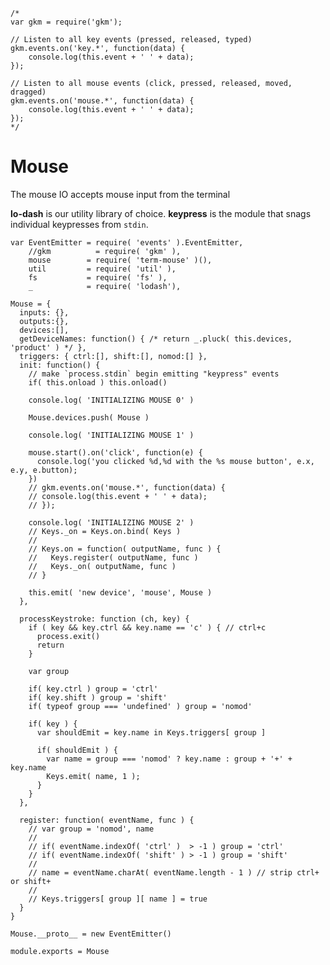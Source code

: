     /*
    var gkm = require('gkm');

    // Listen to all key events (pressed, released, typed)
    gkm.events.on('key.*', function(data) {
        console.log(this.event + ' ' + data);
    });

    // Listen to all mouse events (click, pressed, released, moved, dragged)
    gkm.events.on('mouse.*', function(data) {
        console.log(this.event + ' ' + data);
    });
    */

Mouse
=========
The mouse IO accepts mouse input from the terminal

**lo-dash** is our utility library of choice. **keypress** is the module that snags individual keypresses from `stdin`.

    var EventEmitter = require( 'events' ).EventEmitter,
        //gkm          = require( 'gkm' ),
        mouse        = require( 'term-mouse' )(),
        util         = require( 'util' ),
        fs           = require( 'fs' ),
        _            = require( 'lodash'),

    Mouse = {
      inputs: {},
      outputs:{},
      devices:[],
      getDeviceNames: function() { /* return _.pluck( this.devices, 'product' ) */ },
      triggers: { ctrl:[], shift:[], nomod:[] },
      init: function() {
        // make `process.stdin` begin emitting "keypress" events
        if( this.onload ) this.onload()
        
        console.log( 'INITIALIZING MOUSE 0' )
        
        Mouse.devices.push( Mouse )
        
        console.log( 'INITIALIZING MOUSE 1' )
        
        mouse.start().on('click', function(e) {
          console.log('you clicked %d,%d with the %s mouse button', e.x, e.y, e.button);
        })
        // gkm.events.on('mouse.*', function(data) {
        // console.log(this.event + ' ' + data);
        // });
        
        console.log( 'INITIALIZING MOUSE 2' )
        // Keys._on = Keys.on.bind( Keys )
        //     
        // Keys.on = function( outputName, func ) {
        //   Keys.register( outputName, func )
        //   Keys._on( outputName, func )
        // }
            
        this.emit( 'new device', 'mouse', Mouse )
      },
  
      processKeystroke: function (ch, key) {
        if ( key && key.ctrl && key.name == 'c' ) { // ctrl+c
          process.exit()
          return
        }
    
        var group
    
        if( key.ctrl ) group = 'ctrl'
        if( key.shift ) group = 'shift'
        if( typeof group === 'undefined' ) group = 'nomod'
        
        if( key ) {
          var shouldEmit = key.name in Keys.triggers[ group ]
          
          if( shouldEmit ) {
            var name = group === 'nomod' ? key.name : group + '+' + key.name
            Keys.emit( name, 1 );
          }
        }
      },
  
      register: function( eventName, func ) {
        // var group = 'nomod', name
        //     
        // if( eventName.indexOf( 'ctrl' )  > -1 ) group = 'ctrl'
        // if( eventName.indexOf( 'shift' ) > -1 ) group = 'shift'
        //     
        // name = eventName.charAt( eventName.length - 1 ) // strip ctrl+ or shift+
        // 
        // Keys.triggers[ group ][ name ] = true
      }
    }

    Mouse.__proto__ = new EventEmitter()
  
    module.exports = Mouse
